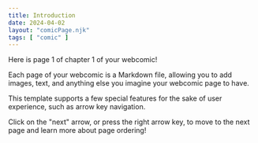 ```yaml
---
title: Introduction
date: 2024-04-02
layout: "comicPage.njk"
tags: [ "comic" ]
---
```


Here is page 1 of chapter 1 of your webcomic!

Each page of your webcomic is a Markdown file, allowing you to add images, text, and anything else you imagine your webcomic page to have.

This template supports a few special features for the sake of user experience, such as arrow key navigation.

Click on the "next" arrow, or press the right arrow key, to move to the next page and learn more about page ordering!